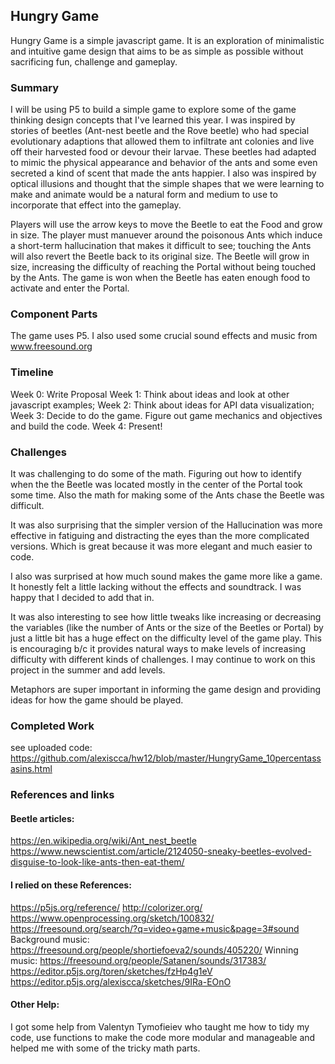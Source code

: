 ## Hungry Game
Hungry Game is a simple javascript game. It is an exploration of minimalistic and intuitive game design that aims to be as simple as possible without sacrificing fun, challenge and gameplay.


### Summary
I will be using P5 to build a simple game to explore some of the game thinking design concepts that I've learned this year. I was inspired by stories of beetles (Ant-nest beetle and the Rove beetle) who had special evolutionary adaptions that allowed them to infiltrate ant colonies and live off their harvested food or devour their larvae. These beetles had adapted to mimic the physical appearance and behavior of the ants and some even secreted a kind of scent that made the ants happier. 
I also was inspired by optical illusions and thought that the simple shapes that we were learning to make and animate would be a natural form and medium to use to incorporate that effect into the gameplay. 

Players will use the arrow keys to move the Beetle to eat the Food and grow in size. The player must manuever around the poisonous Ants which induce a short-term hallucination that makes it difficult to see; touching the Ants will also revert the Beetle back to its original size. The Beetle will grow in size, increasing the difficulty of reaching the Portal without being touched by the Ants. The game is won when the Beetle has eaten enough food to activate and enter the Portal.


### Component Parts
The game uses P5. I also used some crucial sound effects and music from www.freesound.org


### Timeline
Week 0: Write Proposal
Week 1: Think about ideas and look at other javascript examples;
Week 2: Think about ideas for API data visualization;
Week 3: Decide to do the game. Figure out game mechanics and objectives and build the code.
Week 4: Present!

### Challenges
It was challenging to do some of the math. Figuring out how to identify when the the Beetle was located mostly in the center of the Portal took some time. Also the math for making some of the Ants chase the Beetle was difficult. 

It was also surprising that the simpler version of the Hallucination was more effective in fatiguing and distracting the eyes than the more complicated versions. Which is great because it was more elegant and much easier to code.

I also was surprised at how much sound makes the game more like a game. It honestly felt a little lacking without the effects and soundtrack. I was happy that I decided to add that in. 

It was also interesting to see how little tweaks like increasing or decreasing the variables (like the number of Ants or the size of the Beetles or Portal) by just a little bit has a huge effect on the difficulty level of the game play. This is encouraging b/c it provides natural ways to make levels of increasing difficulty with different kinds of challenges. I may continue to work on this project in the summer and add levels.

Metaphors are super important in informing the game design and providing ideas for how the game should be played. 


### Completed Work
see uploaded code:
https://github.com/alexiscca/hw12/blob/master/HungryGame_10percentassasins.html

### References and links
#### Beetle articles:
https://en.wikipedia.org/wiki/Ant_nest_beetle
https://www.newscientist.com/article/2124050-sneaky-beetles-evolved-disguise-to-look-like-ants-then-eat-them/


#### I relied on these References:
https://p5js.org/reference/
http://colorizer.org/
https://www.openprocessing.org/sketch/100832/
https://freesound.org/search/?q=video+game+music&page=3#sound
Background music: https://freesound.org/people/shortiefoeva2/sounds/405220/
Winning music: https://freesound.org/people/Satanen/sounds/317383/
https://editor.p5js.org/toren/sketches/fzHp4g1eV
https://editor.p5js.org/alexiscca/sketches/9IRa-EOnO

#### Other Help:
I got some help from Valentyn Tymofieiev who taught me how to tidy my code, use functions to make the code more modular and manageable and helped me with some of the tricky math parts. 
